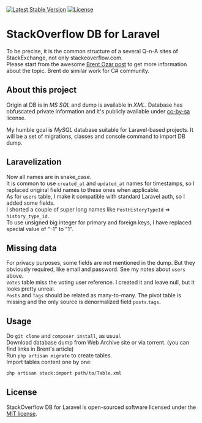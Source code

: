 [![Latest Stable Version](https://poser.pugx.org/artoodetoo/so-example/v/stable)](https://packagist.org/packages/artoodetoo/so-example)
[![License](https://poser.pugx.org/artoodetoo/so-example/license)](https://packagist.org/packages/artoodetoo/so-example)

# StackOverflow DB for Laravel

To be precise, it is the common structure of a several Q-n-A sites of StackExchange, not only stackeoverflow.com.  
Please start from the awesome [Brent Ozar post](https://www.brentozar.com/archive/2015/10/how-to-download-the-stack-overflow-database-via-bittorrent/) to get more information about the topic.
Brent do similar work for C# community.

## About this project

Origin al DB is in *MS SQL* and dump is available in *XML*. 
Database has obfuscated private information and it's publicly available under [cc-by-sa](https://creativecommons.org/licenses/by-sa/4.0/) license.

My humble goal is *MySQL* database suitable for Laravel-based projects. 
It will be a set of migrations, classes and console command to import DB dump.

## Laravelization

Now all names are in snake_case.  
It is common to use `created_at` and `updated_at` names for timestamps, so I replaced original field names to these ones when applicable.  
As for `users` table, I make it compatible with standard Laravel auth, so I added some fields.  
I shorted a couple of super long names like `PostHistoryTypeId` => `history_type_id`.  
To use unsigned big integer for primary and foreign keys, I have replaced special value of "-1" to "1".       

## Missing data

For privacy purposes, some fields are not mentioned in the dump. But they obviously required, like email and password. See my notes about `users` above.   
`Votes` table miss the voting user reference. I created it and leave null, but it looks pretty unreal.  
`Posts` and `Tags` should be related as many-to-many. The pivot table is missing and the only source is denormalized field `posts`.`tags`.   
  
## Usage

Do `git clone` and `composer install`, as usual.  
Download database dump from Web Archive site or via torrent. (you can find links in  Brent's article)  
Run `php artisan migrate` to create tables.  
Import tables content one by one:

```bash
php artisan stack:import path/to/Table.xml
```


## License

StackOverflow DB for Laravel is open-sourced software licensed under the [MIT license](LICENSE.md).
